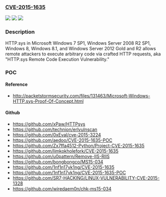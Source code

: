 ### [CVE-2015-1635](https://cve.mitre.org/cgi-bin/cvename.cgi?name=CVE-2015-1635)
![](https://img.shields.io/static/v1?label=Product&message=n%2Fa&color=blue)
![](https://img.shields.io/static/v1?label=Version&message=n%2Fa&color=blue)
![](https://img.shields.io/static/v1?label=Vulnerability&message=n%2Fa&color=brighgreen)

### Description

HTTP.sys in Microsoft Windows 7 SP1, Windows Server 2008 R2 SP1, Windows 8, Windows 8.1, and Windows Server 2012 Gold and R2 allows remote attackers to execute arbitrary code via crafted HTTP requests, aka "HTTP.sys Remote Code Execution Vulnerability."

### POC

#### Reference
- http://packetstormsecurity.com/files/131463/Microsoft-Windows-HTTP.sys-Proof-Of-Concept.html

#### Github
- https://github.com/xPaw/HTTPsys
- https://github.com/technion/erlvulnscan
- https://github.com/0xEval/cve-2015-3224
- https://github.com/aedoo/CVE-2015-1635-POC
- https://github.com/Zx7ffa4512-Python/Project-CVE-2015-1635
- https://github.com/limkokholefork/CVE-2015-1635
- https://github.com/u0pattern/Remove-IIS-RIIS
- https://github.com/bongbongco/MS15-034
- https://github.com/1nf1n17yk1ng/CVE-2015-1635
- https://github.com/1nf1n17yk1ng/CVE-2015-1635-POC
- https://github.com/SR7-HACKING/LINUX-VULNERABILITY-CVE-2015-1328
- https://github.com/wiredaem0n/chk-ms15-034

